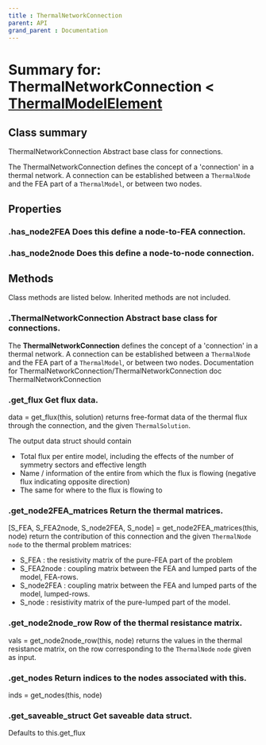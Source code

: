 ```yaml
---
title : ThermalNetworkConnection
parent: API
grand_parent : Documentation
---
```

# Summary for: **ThermalNetworkConnection**  < [ThermalModelElement](ThermalModelElement.html)

## Class summary

ThermalNetworkConnection Abstract base class for connections.

The ThermalNetworkConnection defines the concept of a 'connection' in
a thermal network. A connection can be established between a `ThermalNode`
and the FEA part of a `ThermalModel`, or between two nodes.

## Properties

### .**has_node2FEA** Does this define a node-to-FEA connection.

### .**has_node2node** Does this define a node-to-node connection.


## Methods

Class methods are listed below. Inherited methods are not included.

### .**ThermalNetworkConnection** Abstract base class for connections.

The **ThermalNetworkConnection** defines the concept of a 'connection' in
a thermal network. A connection can be established between a `ThermalNode`
and the FEA part of a `ThermalModel`, or between two nodes.
Documentation for ThermalNetworkConnection/ThermalNetworkConnection
doc ThermalNetworkConnection

### .**get_flux** Get flux data.

data = get_flux(this, solution) returns free-format data of
the thermal flux through the connection, and the given
`ThermalSolution`.

The output data struct should contain
* Total flux per entire model, including the effects of the
number of symmetry sectors and effective length
* Name / information of the entire from which the flux is
flowing (negative flux indicating opposite direction)
* The same for where to the flux is flowing to

### .**get_node2FEA_matrices** Return the thermal matrices.

[S_FEA, S_FEA2node, S_node2FEA, S_node] =
get_node2FEA_matrices(this, node) return the contribution
of this connection and the given `ThermalNode` `node` to
the thermal problem matrices:
* S_FEA : the resistivity matrix of the pure-FEA part of
the problem
* S_FEA2node : coupling matrix between the FEA and lumped
parts of the model, FEA-rows.
* S_node2FEA : coupling matrix between the FEA and lumped
parts of the model, lumped-rows.
* S_node : resistivity matrix of the pure-lumped part of
the model.

### .**get_node2node_row** Row of the thermal resistance matrix.

vals = get_node2node_row(this, node) returns the values in
the thermal resistance matrix, on the row corresponding to
the `ThermalNode` `node` given as input.

### .**get_nodes** Return indices to the nodes associated with this.

inds = get_nodes(this, node)

### .**get_saveable_struct** Get saveable data struct.

Defaults to this.get_flux


